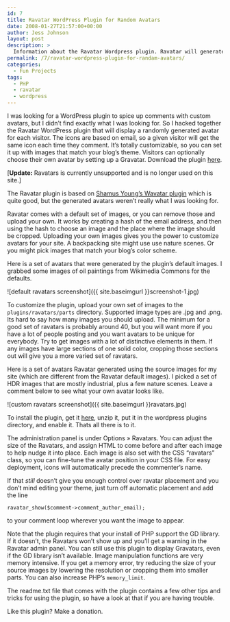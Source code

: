 ```yaml
---
id: 7
title: Ravatar WordPress Plugin for Random Avatars
date: 2008-01-27T21:57:00+00:00
author: Jess Johnson
layout: post
description: >
  Information about the Ravatar Wordpress plugin. Ravatar will generate random, custom avatars for commenters on a Wordpress blog.
permalink: /7/ravatar-wordpress-plugin-for-randam-avatars/
categories:
  - Fun Projects
tags:
  - PHP
  - ravatar
  - wordpress
---
```

I was looking for a WordPress plugin to spice up comments with custom avatars, but I didn&#8217;t find exactly what I was looking for. So I hacked together the Ravatar WordPress plugin that will display a randomly generated avatar for each visitor. The icons are based on email, so a given visitor will get the same icon each time they comment. It&#8217;s totally customizable, so you can set it up with images that match your blog&#8217;s theme. Visitors can optionally choose their own avatar by setting up a Gravatar. Download the plugin [here](http://downloads.wordpress.org/plugin/ravatar.zip "ravatar plugin").<!--more-->

[**Update:** Ravatars is currently unsupported and is no longer used on this site.] 

The Ravatar plugin is based on [Shamus Young&#8217;s Wavatar plugin](http://www.shamusyoung.com/twentysidedtale/?p=1462) which is quite good, but the generated avatars weren&#8217;t really what I was looking for.

Ravatar comes with a default set of images, or you can remove those and upload your own. It works by creating a hash of the email address, and then using the hash to choose an image and the place where the image should be cropped. Uploading your own images gives you the power to customize avatars for your site. A backpacking site might use use nature scenes. Or you might pick images that match your blog&#8217;s color scheme.

Here is a set of avatars that were generated by the plugin&#8217;s default images. I grabbed some images of oil paintings from Wikimedia Commons for the defaults.

![default ravatars screenshot]({{ site.baseimgurl }}screenshot-1.jpg)

To customize the plugin, upload your own set of images to the `plugins/ravatars/parts` directory. Supported image types are .jpg and .png. Its hard to say how many images you should upload. The minimum for a good set of ravatars is probably around 40, but you will want more if you have a lot of people posting and you want avatars to be unique for everybody. Try to get images with a lot of distinctive elements in them. If any images have large sections of one solid color, cropping those sections out will give you a more varied set of ravatars.

Here is a set of avatars Ravatar generated using the source images for my site (which are different from the Ravatar default images). I picked a set of HDR images that are mostly industrial, plus a few nature scenes. Leave a comment below to see what your own avatar looks like.

![custom ravatars screenshot]({{ site.baseimgurl }}ravatars.jpg)

To install the plugin, get it [here](http://downloads.wordpress.org/plugin/ravatar.zip "ravatar plugin"), unzip it, put it in the wordpress plugins directory, and enable it. Thats all there is to it.

The administration panel is under Options » Ravatars. You can adjust the size of the Ravatars, and assign HTML to come before and after each image to help nudge it into place. Each image is also set with the CSS &#8220;ravatars&#8221; class, so you can fine-tune the avatar position in your CSS file. For easy deployment, icons will automatically precede the commenter&#8217;s name.

If that _still_ doesn&#8217;t give you enough control over ravatar placement and you don&#8217;t mind editing your theme, just turn off automatic placement and add the line

<pre><code class="language-php">ravatar_show($comment-&gt;comment_author_email);</code></pre>

to your comment loop wherever you want the image to appear.

Note that the plugin requires that your install of PHP support the GD library. If it doesn&#8217;t, the Ravatars won&#8217;t show up and you&#8217;ll get a warning in the Ravatar admin panel. You can still use this plugin to display Gravatars, even if the GD library isn&#8217;t available. Image manipulation functions are very memory intensive. If you get a memory error, try reducing the size of your source images by lowering the resolution or cropping them into smaller parts. You can also increase PHP&#8217;s `memory_limit`.

The readme.txt file that comes with the plugin contains a few other tips and tricks for using the plugin, so have a look at that if you are having trouble.

Like this plugin? Make a donation.
